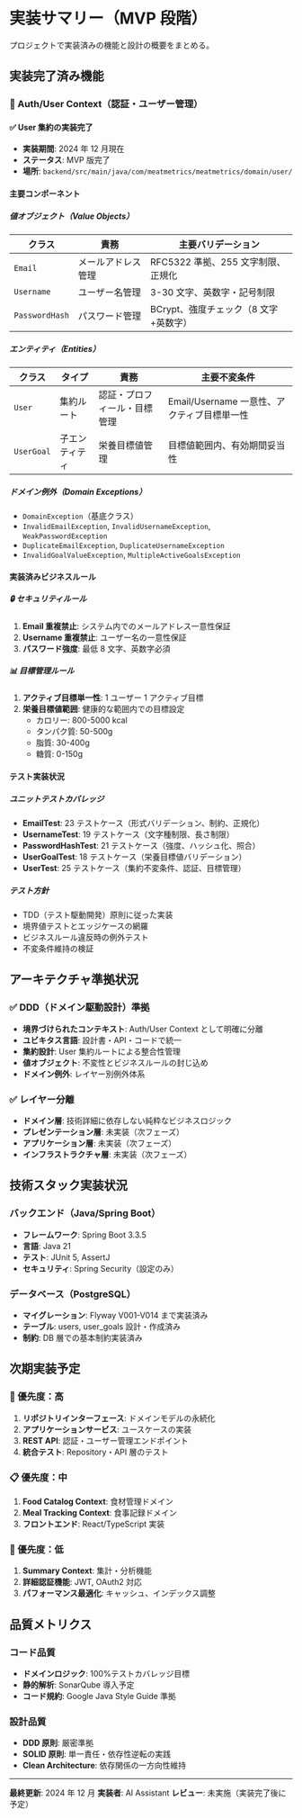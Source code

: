 # 実装サマリー（MVP 段階）

プロジェクトで実装済みの機能と設計の概要をまとめる。

## 実装完了済み機能

### 🔐 Auth/User Context（認証・ユーザー管理）

#### ✅ User 集約の実装完了

- **実装期間**: 2024 年 12 月現在
- **ステータス**: MVP 版完了
- **場所**: `backend/src/main/java/com/meatmetrics/meatmetrics/domain/user/`

#### 主要コンポーネント

##### 値オブジェクト（Value Objects）

| クラス         | 責務               | 主要バリデーション                    |
| -------------- | ------------------ | ------------------------------------- |
| `Email`        | メールアドレス管理 | RFC5322 準拠、255 文字制限、正規化    |
| `Username`     | ユーザー名管理     | 3-30 文字、英数字・記号制限           |
| `PasswordHash` | パスワード管理     | BCrypt、強度チェック（8 文字+英数字） |

##### エンティティ（Entities）

| クラス     | タイプ         | 責務                         | 主要不変条件                                |
| ---------- | -------------- | ---------------------------- | ------------------------------------------- |
| `User`     | 集約ルート     | 認証・プロフィール・目標管理 | Email/Username 一意性、アクティブ目標単一性 |
| `UserGoal` | 子エンティティ | 栄養目標値管理               | 目標値範囲内、有効期間妥当性                |

##### ドメイン例外（Domain Exceptions）

- `DomainException`（基底クラス）
- `InvalidEmailException`, `InvalidUsernameException`, `WeakPasswordException`
- `DuplicateEmailException`, `DuplicateUsernameException`
- `InvalidGoalValueException`, `MultipleActiveGoalsException`

#### 実装済みビジネスルール

##### 🔒 セキュリティルール

1. **Email 重複禁止**: システム内でのメールアドレス一意性保証
2. **Username 重複禁止**: ユーザー名の一意性保証
3. **パスワード強度**: 最低 8 文字、英数字必須

##### 📊 目標管理ルール

1. **アクティブ目標単一性**: 1 ユーザー 1 アクティブ目標
2. **栄養目標値範囲**: 健康的な範囲内での目標設定
   - カロリー: 800-5000 kcal
   - タンパク質: 50-500g
   - 脂質: 30-400g
   - 糖質: 0-150g

#### テスト実装状況

##### ユニットテストカバレッジ

- **EmailTest**: 23 テストケース（形式バリデーション、制約、正規化）
- **UsernameTest**: 19 テストケース（文字種制限、長さ制限）
- **PasswordHashTest**: 21 テストケース（強度、ハッシュ化、照合）
- **UserGoalTest**: 18 テストケース（栄養目標値バリデーション）
- **UserTest**: 25 テストケース（集約不変条件、認証、目標管理）

##### テスト方針

- TDD（テスト駆動開発）原則に従った実装
- 境界値テストとエッジケースの網羅
- ビジネスルール違反時の例外テスト
- 不変条件維持の検証

## アーキテクチャ準拠状況

### ✅ DDD（ドメイン駆動設計）準拠

- **境界づけられたコンテキスト**: Auth/User Context として明確に分離
- **ユビキタス言語**: 設計書・API・コードで統一
- **集約設計**: User 集約ルートによる整合性管理
- **値オブジェクト**: 不変性とビジネスルールの封じ込め
- **ドメイン例外**: レイヤー別例外体系

### ✅ レイヤー分離

- **ドメイン層**: 技術詳細に依存しない純粋なビジネスロジック
- **プレゼンテーション層**: 未実装（次フェーズ）
- **アプリケーション層**: 未実装（次フェーズ）
- **インフラストラクチャ層**: 未実装（次フェーズ）

## 技術スタック実装状況

### バックエンド（Java/Spring Boot）

- **フレームワーク**: Spring Boot 3.3.5
- **言語**: Java 21
- **テスト**: JUnit 5, AssertJ
- **セキュリティ**: Spring Security（設定のみ）

### データベース（PostgreSQL）

- **マイグレーション**: Flyway V001-V014 まで実装済み
- **テーブル**: users, user_goals 設計・作成済み
- **制約**: DB 層での基本制約実装済み

## 次期実装予定

### 🚀 優先度：高

1. **リポジトリインターフェース**: ドメインモデルの永続化
2. **アプリケーションサービス**: ユースケースの実装
3. **REST API**: 認証・ユーザー管理エンドポイント
4. **統合テスト**: Repository・API 層のテスト

### 📋 優先度：中

1. **Food Catalog Context**: 食材管理ドメイン
2. **Meal Tracking Context**: 食事記録ドメイン
3. **フロントエンド**: React/TypeScript 実装

### 🔮 優先度：低

1. **Summary Context**: 集計・分析機能
2. **詳細認証機能**: JWT, OAuth2 対応
3. **パフォーマンス最適化**: キャッシュ、インデックス調整

## 品質メトリクス

### コード品質

- **ドメインロジック**: 100%テストカバレッジ目標
- **静的解析**: SonarQube 導入予定
- **コード規約**: Google Java Style Guide 準拠

### 設計品質

- **DDD 原則**: 厳密準拠
- **SOLID 原則**: 単一責任・依存性逆転の実践
- **Clean Architecture**: 依存関係の一方向性維持

---

**最終更新**: 2024 年 12 月
**実装者**: AI Assistant
**レビュー**: 未実施（実装完了後に予定）
